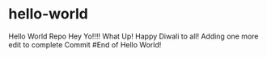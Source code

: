 # hello-world
Hello World Repo
Hey Yo!!!!   What Up!  Happy Diwali to all!
Adding one more edit to complete Commit
#End of Hello World!
